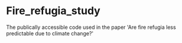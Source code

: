 # Fire_refugia_study
The publically accessible code used in the paper 'Are fire refugia less predictable due to climate change?' 
